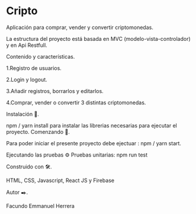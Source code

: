 # Cripto

Aplicación para comprar, vender y convertir criptomonedas.

La estructura del proyecto está basada en MVC (modelo-vista-controlador) y en Api Restfull.

Contenido y características. 



  1.Registro de usuarios.

  2.Login y logout.

  3.Añadir registros, borrarlos y editarlos.  

  4.Comprar, vender o convertir 3 distintas criptomonedas.

Instalación 🔧. 


npm / yarn install para instalar las librerias necesarias para ejecutar el proyecto.
Comenzando 🚀. 


Para poder iniciar el presente proyecto debe ejectuar : npm / yarn start.

Ejecutando las pruebas ⚙
Pruebas unitarias: npm run test

Construido con 🛠️. 


HTML, CSS, Javascript, React JS y Firebase

Autor ✒️. 


Facundo Emmanuel Herrera
